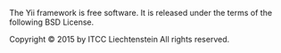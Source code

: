 The Yii framework is free software. It is released under the terms of
the following BSD License.

Copyright © 2015 by ITCC Liechtenstein
All rights reserved.

